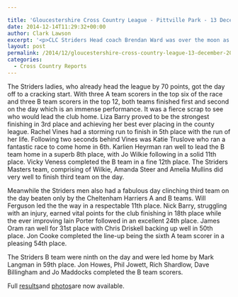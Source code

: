 ```yaml
---

title: 'Gloucestershire Cross Country League - Pittville Park - 13 December 2014'
date: 2014-12-14T11:29:32+00:00
author: Clark Lawson
excerpt: '<p>CLC Striders Head coach Brendan Ward was over the moon as he watched his teams put in great performances in the third Gloucestershire County Cross Country league fixture of the season held at Pittville Park on Saturday.</p>'
layout: post
permalink: /2014/12/gloucestershire-cross-country-league-13-december-2014/
categories:
  - Cross Country Reports
---
```

The Striders ladies, who already head the league by 70 points, got the day off to a cracking start. With three A team scorers in the top six of the race and three B team scorers in the top 12, both teams finished first and second on the day which is an immense performance. It was a fierce scrap to see who would lead the club home. Liza Barry proved to be the strongest finishing in 3rd place and achieving her best ever placing in the county league. Rachel Vines had a storming run to finish in 5th place with the run of her life. Following two seconds behind Vines was Katie Truslove who ran a fantastic race to come home in 6th. Karlien Heyrman ran well to lead the B team home in a superb 8th place, with Jo Wilkie following in a solid 11th place. Vicky Veness completed the B team in a fine 12th place. The Striders Masters team, comprising of Wilkie, Amanda Steer and Amelia Mullins did very well to finish third team on the day.

Meanwhile the Striders men also had a fabulous day clinching third team on the day beaten only by the Cheltenham Harriers A and B teams. Will Ferguson led the the way in a respectable 11th place. Nick Barry, struggling with an injury, earned vital points for the club finishing in 18th place while the ever improving Iain Porter followed in an excellent 24th place. James Oram ran well for 31st place with Chris Driskell backing up well in 50th place. Jon Cooke completed the line-up being the sixth A team scorer in a pleasing 54th place. 

The Striders B team were ninth on the day and were led home by Mark Langman in 59th place. Jon Howes, Phil Jowett, Rich Shardlow, Dave Billingham and Jo Maddocks completed the B team scorers. 

Full <a href="https://www.glosaaa.org.uk/RESULTS_CROSS/Glos_CC_results_13December2014.pdf" target="_blank" rel="nofollow">results</a>and <a href="https://www.flickr.com/photos/129700982@N05/sets/72157647454210233/" target="_blank" rel="nofollow">photos</a>are now available.